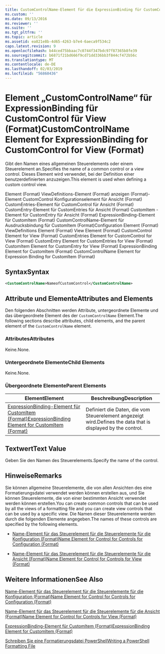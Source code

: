 ```yaml
---
title: CustomControlName-Element für die ExpressionBinding für CustomControl für Ansicht (Format) | Microsoft-Dokumentation
ms.custom: ''
ms.date: 09/13/2016
ms.reviewer: ''
ms.suite: ''
ms.tgt_pltfrm: ''
ms.topic: article
ms.assetid: ea821e8b-4d65-4263-b7e4-6aeca9f534c2
caps.latest.revision: 9
ms.openlocfilehash: b44ced75bbaac7c0744f347bdc97f87365b8fe39
ms.sourcegitcommit: b6871f21bd666f9cd71dd336bb3f844cf472b56c
ms.translationtype: MT
ms.contentlocale: de-DE
ms.lasthandoff: 02/03/2019
ms.locfileid: "56860436"
---
```

# <a name="customcontrolname-element-for-expressionbinding-for-customcontrol-for-view-format"></a><span data-ttu-id="4fdb1-102">Element „CustomControlName“ für ExpressionBinding für CustomControl für View (Format)</span><span class="sxs-lookup"><span data-stu-id="4fdb1-102">CustomControlName Element for ExpressionBinding for CustomControl for View (Format)</span></span>

<span data-ttu-id="4fdb1-103">Gibt den Namen eines allgemeinen Steuerelements oder einem Steuerelement an.</span><span class="sxs-lookup"><span data-stu-id="4fdb1-103">Specifies the name of a common control or a view control.</span></span> <span data-ttu-id="4fdb1-104">Dieses Element wird verwendet, bei der Definition einer benutzerdefinierten anzuzeigen.</span><span class="sxs-lookup"><span data-stu-id="4fdb1-104">This element is used when defining a custom control view.</span></span>

<span data-ttu-id="4fdb1-105">Element (Format) ViewDefinitions-Element (Format) anzeigen (Format)-Element CustomControl Konfigurationselement für Ansicht (Format) CustomEntries-Element für CustomControl für Ansicht (Format) CustomEntry-Element für CustomEntries für Ansicht (Format) CustomItem -Element für CustomEntry für Ansicht (Format) ExpressionBinding-Element für CustomItem (Format) CustomControlName-Element für Ausdrucksbindung für CustomItem (Format)</span><span class="sxs-lookup"><span data-stu-id="4fdb1-105">Configuration Element (Format) ViewDefinitions Element (Format) View Element (Format) CustomControl Element for View (Format) CustomEntries Element for CustomControl for View (Format) CustomEntry Element for CustomEntries for View (Format) CustomItem Element for CustomEntry for View (Format) ExpressionBinding Element for CustomItem (Format) CustomControlName Element for Expression Binding for CustomItem (Format)</span></span>

## <a name="syntax"></a><span data-ttu-id="4fdb1-106">Syntax</span><span class="sxs-lookup"><span data-stu-id="4fdb1-106">Syntax</span></span>

```xml
<CustomControlName>NameofCustomControl</CustomControlName>
```

## <a name="attributes-and-elements"></a><span data-ttu-id="4fdb1-107">Attribute und Elemente</span><span class="sxs-lookup"><span data-stu-id="4fdb1-107">Attributes and Elements</span></span>

<span data-ttu-id="4fdb1-108">Den folgenden Abschnitten werden Attribute, untergeordnete Elemente und das übergeordnete Element des der `CustomControlName` Element.</span><span class="sxs-lookup"><span data-stu-id="4fdb1-108">The following sections describe attributes, child elements, and the parent element of the `CustomControlName` element.</span></span>

### <a name="attributes"></a><span data-ttu-id="4fdb1-109">Attributes</span><span class="sxs-lookup"><span data-stu-id="4fdb1-109">Attributes</span></span>

<span data-ttu-id="4fdb1-110">Keine.</span><span class="sxs-lookup"><span data-stu-id="4fdb1-110">None.</span></span>

### <a name="child-elements"></a><span data-ttu-id="4fdb1-111">Untergeordnete Elemente</span><span class="sxs-lookup"><span data-stu-id="4fdb1-111">Child Elements</span></span>

<span data-ttu-id="4fdb1-112">Keine.</span><span class="sxs-lookup"><span data-stu-id="4fdb1-112">None.</span></span>

### <a name="parent-elements"></a><span data-ttu-id="4fdb1-113">Übergeordnete Elemente</span><span class="sxs-lookup"><span data-stu-id="4fdb1-113">Parent Elements</span></span>

|<span data-ttu-id="4fdb1-114">Element</span><span class="sxs-lookup"><span data-stu-id="4fdb1-114">Element</span></span>|<span data-ttu-id="4fdb1-115">Beschreibung</span><span class="sxs-lookup"><span data-stu-id="4fdb1-115">Description</span></span>|
|-------------|-----------------|
|[<span data-ttu-id="4fdb1-116">ExpressionBinding-Element für CustomItem (Format)</span><span class="sxs-lookup"><span data-stu-id="4fdb1-116">ExpressionBinding Element for CustomItem (Format)</span></span>](./expressionbinding-element-for-customitem-for-controls-for-configuration-format.md)|<span data-ttu-id="4fdb1-117">Definiert die Daten, die vom Steuerelement angezeigt wird.</span><span class="sxs-lookup"><span data-stu-id="4fdb1-117">Defines the data that is displayed by the control.</span></span>|

## <a name="text-value"></a><span data-ttu-id="4fdb1-118">Textwert</span><span class="sxs-lookup"><span data-stu-id="4fdb1-118">Text Value</span></span>

<span data-ttu-id="4fdb1-119">Geben Sie den Namen des Steuerelements.</span><span class="sxs-lookup"><span data-stu-id="4fdb1-119">Specify the name of the control.</span></span>

## <a name="remarks"></a><span data-ttu-id="4fdb1-120">Hinweise</span><span class="sxs-lookup"><span data-stu-id="4fdb1-120">Remarks</span></span>

<span data-ttu-id="4fdb1-121">Sie können allgemeine Steuerelemente, die von allen Ansichten des eine Formatierungsdatei verwendet werden können erstellen aus, und Sie können Steuerelemente, die von einer bestimmten Ansicht verwendet werden können erstellen.</span><span class="sxs-lookup"><span data-stu-id="4fdb1-121">You can create common controls that can be used by all the views of a formatting file and you can create view controls that can be used by a specific view.</span></span> <span data-ttu-id="4fdb1-122">Die Namen dieser Steuerelemente werden durch die folgenden Elemente angegeben.</span><span class="sxs-lookup"><span data-stu-id="4fdb1-122">The names of these controls are specified by the following elements.</span></span>

- [<span data-ttu-id="4fdb1-123">Name-Element für das Steuerelement für die Steuerelemente für die Konfiguration (Format)</span><span class="sxs-lookup"><span data-stu-id="4fdb1-123">Name Element for Control for Controls for Configuration (Format)</span></span>](./name-element-for-control-for-controls-for-configuration-format.md)

- [<span data-ttu-id="4fdb1-124">Name-Element für das Steuerelement für die Steuerelemente für die Ansicht (Format)</span><span class="sxs-lookup"><span data-stu-id="4fdb1-124">Name Element for Control for Controls for View (Format)</span></span>](./name-element-for-control-for-controls-for-view-format.md)

## <a name="see-also"></a><span data-ttu-id="4fdb1-125">Weitere Informationen</span><span class="sxs-lookup"><span data-stu-id="4fdb1-125">See Also</span></span>

[<span data-ttu-id="4fdb1-126">Name-Element für das Steuerelement für die Steuerelemente für die Konfiguration (Format)</span><span class="sxs-lookup"><span data-stu-id="4fdb1-126">Name Element for Control for Controls for Configuration (Format)</span></span>](./name-element-for-control-for-controls-for-configuration-format.md)

[<span data-ttu-id="4fdb1-127">Name-Element für das Steuerelement für die Steuerelemente für die Ansicht (Format)</span><span class="sxs-lookup"><span data-stu-id="4fdb1-127">Name Element for Control for Controls for View (Format)</span></span>](./name-element-for-control-for-controls-for-view-format.md)

[<span data-ttu-id="4fdb1-128">ExpressionBinding-Element für CustomItem (Format)</span><span class="sxs-lookup"><span data-stu-id="4fdb1-128">ExpressionBinding Element for CustomItem (Format)</span></span>](./expressionbinding-element-for-customitem-for-controls-for-configuration-format.md)

[<span data-ttu-id="4fdb1-129">Schreiben Sie eine Formatierungsdatei PowerShell</span><span class="sxs-lookup"><span data-stu-id="4fdb1-129">Writing a PowerShell Formatting File</span></span>](./writing-a-powershell-formatting-file.md)
